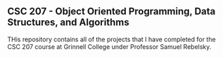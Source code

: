 ## CSC 207 - Object Oriented Programming, Data Structures, and Algorithms
THis repository contains all of the projects that I have completed for the CSC 207 course at Grinnell College under Professor Samuel Rebelsky. 
